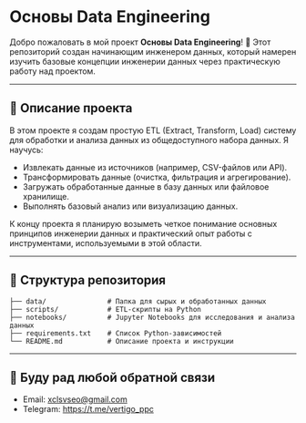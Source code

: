 # Основы Data Engineering

Добро пожаловать в мой проект **Основы Data Engineering**! 🚀 Этот репозиторий создан начинающим инженером данных, который намерен изучить базовые концепции инженерии данных через практическую работу над проектом.

---

## 📖 Описание проекта

В этом проекте я создам простую ETL (Extract, Transform, Load) систему для обработки и анализа данных из общедоступного набора данных. Я научусь:

- Извлекать данные из источников (например, CSV-файлов или API).
- Трансформировать данные (очистка, фильтрация и агрегирование).
- Загружать обработанные данные в базу данных или файловое хранилище.
- Выполнять базовый анализ или визуализацию данных.

К концу проекта я планирую возыметь четкое понимание основных принципов инженерии данных и практический опыт работы с инструментами, используемыми в этой области.

---

## 📂 Структура репозитория

```plaintext
├── data/               # Папка для сырых и обработанных данных
├── scripts/            # ETL-скрипты на Python
├── notebooks/          # Jupyter Notebooks для исследования и анализа данных
├── requirements.txt    # Список Python-зависимостей
└── README.md           # Описание проекта и инструкции
```

---

## 💬 Буду рад любой обратной связи
- Email: xclsvseo@gmail.com
- Telegram: https://t.me/vertigo_ppc
